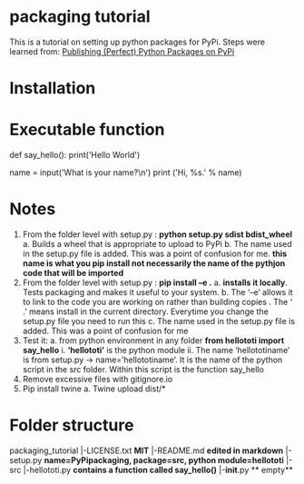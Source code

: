 # packaging tutorial

This is a tutorial on setting up python packages for PyPi. Steps were learned from:
[Publishing (Perfect) Python Packages on PyPi](https://www.youtube.com/watch?v=GIF3LaRqgXo&t=1281s)

# Installation

# Executable function
 
def say_hello():
    print('Hello World')
    
name = input('What is your name?\n')
print ('Hi, %s.' % name)

# Notes

1)	From the folder level with setup.py : **python setup.py sdist bdist_wheel**
    a.	Builds a wheel that is appropriate to upload to PyPi
    b. The name used in the setup.py file is added. This was a point of confusion for me. **this name is what you pip install not necessarily the name of the pythjon code that will be imported**
2)	From the folder level with setup.py : **pip install –e .**
    a.	**installs it locally**. Tests packaging and makes it useful to your system.
    b.	The ‘–e’ allows it to link to the code you are working on rather than building copies . The ‘ .’ means install in the current directory. Everytime you change the setup.py file you need to run this
    c. The name used in the setup.py file is added. This was a point of confusion for me
3)	Test it:
    a.	from python environment in any folder **from hellototi import say_hello**
        i.	**‘hellototi’** is the python module
        ii.	The name ‘hellototiname’ is from setup.py -> name=’hellototiname’. It is the name of the python script in the src folder. Within this script is the function say_hello
4)	Remove excessive files with gitignore.io
5)	Pip install twine
    a.	Twine upload dist/*

# Folder structure
packaging_tutorial
|-LICENSE.txt         **MIT**
|-README.md           **edited in markdown**
|-setup.py            **name=PyPipackaging, package=src, python module=hellototi**
|-src
    |-hellototi.py    **contains a function called say_hello()**
    |-__init__.py     ** empty**
